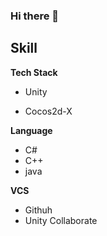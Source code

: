 ### Hi there 👋

<!--
**godole/godole** is a ✨ _special_ ✨ repository because its `README.md` (this file) appears on your GitHub profile.

Here are some ideas to get you started:

- 🔭 I’m currently working on ...
- 🌱 I’m currently learning ...
- 👯 I’m looking to collaborate on ...
- 🤔 I’m looking for help with ...
- 💬 Ask me about ...
- 📫 How to reach me: ...
- 😄 Pronouns: ...
- ⚡ Fun fact: ...
-->
## Skill

**Tech Stack**

 - Unity

 - Cocos2d-X

**Language**

- C#
- C++
- java

**VCS**

- Githuh
- Unity Collaborate
